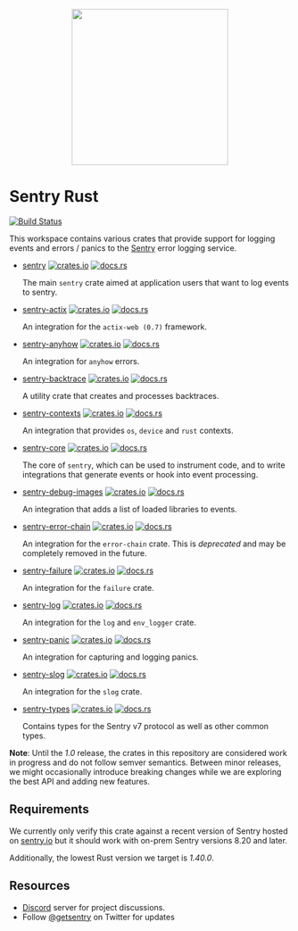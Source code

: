 <p align="center">
  <a href="https://sentry.io" target="_blank" align="center">
    <img src="https://sentry-brand.storage.googleapis.com/sentry-logo-black.png" width="280">
  </a>
  <br />
</p>

# Sentry Rust

[![Build Status](https://travis-ci.com/getsentry/sentry-rust.svg?branch=master)](https://travis-ci.com/getsentry/sentry-rust)

This workspace contains various crates that provide support for logging events and errors / panics to the
[Sentry](https://sentry.io/) error logging service.

- [sentry](./sentry) [![crates.io](https://img.shields.io/crates/v/sentry.svg)](https://crates.io/crates/sentry)
  [![docs.rs](https://docs.rs/sentry/badge.svg)](https://docs.rs/sentry)

  The main `sentry` crate aimed at application users that want to log events to sentry.

- [sentry-actix](./sentry-actix)
  [![crates.io](https://img.shields.io/crates/v/sentry-actix.svg)](https://crates.io/crates/sentry-actix)
  [![docs.rs](https://docs.rs/sentry-actix/badge.svg)](https://docs.rs/sentry-actix)

  An integration for the `actix-web (0.7)` framework.

- [sentry-anyhow](./sentry-anyhow)
  [![crates.io](https://img.shields.io/crates/v/sentry-anyhow.svg)](https://crates.io/crates/sentry-anyhow)
  [![docs.rs](https://docs.rs/sentry-anyhow/badge.svg)](https://docs.rs/sentry-anyhow)

  An integration for `anyhow` errors.

- [sentry-backtrace](./sentry-backtrace)
  [![crates.io](https://img.shields.io/crates/v/sentry-backtrace.svg)](https://crates.io/crates/sentry-backtrace)
  [![docs.rs](https://docs.rs/sentry-backtrace/badge.svg)](https://docs.rs/sentry-backtrace)

  A utility crate that creates and processes backtraces.

- [sentry-contexts](./sentry-contexts)
  [![crates.io](https://img.shields.io/crates/v/sentry-contexts.svg)](https://crates.io/crates/sentry-contexts)
  [![docs.rs](https://docs.rs/sentry-contexts/badge.svg)](https://docs.rs/sentry-contexts)

  An integration that provides `os`, `device` and `rust` contexts.

- [sentry-core](./sentry-core)
  [![crates.io](https://img.shields.io/crates/v/sentry-core.svg)](https://crates.io/crates/sentry-core)
  [![docs.rs](https://docs.rs/sentry-core/badge.svg)](https://docs.rs/sentry-core)

  The core of `sentry`, which can be used to instrument code, and to write integrations that generate events or hook
  into event processing.

- [sentry-debug-images](./sentry-debug-images)
  [![crates.io](https://img.shields.io/crates/v/sentry-debug-images.svg)](https://crates.io/crates/sentry-debug-images)
  [![docs.rs](https://docs.rs/sentry-debug-images/badge.svg)](https://docs.rs/sentry-debug-images)

  An integration that adds a list of loaded libraries to events.

- [sentry-error-chain](./sentry-error-chain)
  [![crates.io](https://img.shields.io/crates/v/sentry-error-chain.svg)](https://crates.io/crates/sentry-error-chain)
  [![docs.rs](https://docs.rs/sentry-error-chain/badge.svg)](https://docs.rs/sentry-error-chain)

  An integration for the `error-chain` crate. This is _deprecated_ and may be completely removed in the future.

- [sentry-failure](./sentry-failure)
  [![crates.io](https://img.shields.io/crates/v/sentry-failure.svg)](https://crates.io/crates/sentry-failure)
  [![docs.rs](https://docs.rs/sentry-failure/badge.svg)](https://docs.rs/sentry-failure)

  An integration for the `failure` crate.

- [sentry-log](./sentry-log)
  [![crates.io](https://img.shields.io/crates/v/sentry-log.svg)](https://crates.io/crates/sentry-log)
  [![docs.rs](https://docs.rs/sentry-log/badge.svg)](https://docs.rs/sentry-log)

  An integration for the `log` and `env_logger` crate.

- [sentry-panic](./sentry-panic)
  [![crates.io](https://img.shields.io/crates/v/sentry-panic.svg)](https://crates.io/crates/sentry-panic)
  [![docs.rs](https://docs.rs/sentry-panic/badge.svg)](https://docs.rs/sentry-panic)

  An integration for capturing and logging panics.

- [sentry-slog](./sentry-slog)
  [![crates.io](https://img.shields.io/crates/v/sentry-slog.svg)](https://crates.io/crates/sentry-slog)
  [![docs.rs](https://docs.rs/sentry-slog/badge.svg)](https://docs.rs/sentry-slog)

  An integration for the `slog` crate.

- [sentry-types](./sentry-types)
  [![crates.io](https://img.shields.io/crates/v/sentry-types.svg)](https://crates.io/crates/sentry-types)
  [![docs.rs](https://docs.rs/sentry-types/badge.svg)](https://docs.rs/sentry-types)

  Contains types for the Sentry v7 protocol as well as other common types.

**Note**: Until the _1.0_ release, the crates in this repository are considered work in progress and do not follow
semver semantics. Between minor releases, we might occasionally introduce breaking changes while we are exploring the
best API and adding new features.

## Requirements

We currently only verify this crate against a recent version of Sentry hosted on [sentry.io](https://sentry.io/) but it
should work with on-prem Sentry versions 8.20 and later.

Additionally, the lowest Rust version we target is _1.40.0_.

## Resources

- [Discord](https://discord.gg/ez5KZN7) server for project discussions.
- Follow [@getsentry](https://twitter.com/getsentry) on Twitter for updates

